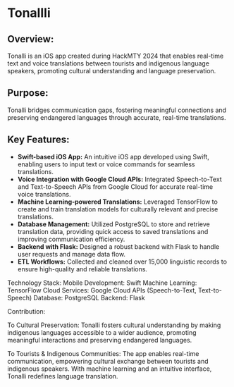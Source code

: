 # Tonallli

## Overview:
Tonalli is an iOS app created during HackMTY 2024 that enables real-time text and voice translations between tourists and indigenous language speakers, promoting cultural understanding and language preservation.

## Purpose:
Tonalli bridges communication gaps, fostering meaningful connections and preserving endangered languages through accurate, real-time translations.

## Key Features:
* **Swift-based iOS App:** An intuitive iOS app developed using Swift, enabling users to input text or voice commands for seamless translations.
* **Voice Integration with Google Cloud APIs:** Integrated Speech-to-Text and Text-to-Speech APIs from Google Cloud for accurate real-time voice translations.
* **Machine Learning-powered Translations:** Leveraged TensorFlow to create and train translation models for culturally relevant and precise translations.
* **Database Management:** Utilized PostgreSQL to store and retrieve translation data, providing quick access to saved translations and improving communication efficiency.
* **Backend with Flask:** Designed a robust backend with Flask to handle user requests and manage data flow.
* **ETL Workflows:** Collected and cleaned over 15,000 linguistic records to ensure high-quality and reliable translations.

Technology Stack:
Mobile Development: Swift
Machine Learning: TensorFlow
Cloud Services: Google Cloud APIs (Speech-to-Text, Text-to-Speech)
Database: PostgreSQL
Backend: Flask

Contribution:

To Cultural Preservation:
Tonalli fosters cultural understanding by making indigenous languages accessible to a wider audience, promoting meaningful interactions and preserving endangered languages.

To Tourists & Indigenous Communities:
The app enables real-time communication, empowering cultural exchange between tourists and indigenous speakers. With machine learning and an intuitive interface, Tonalli redefines language translation.
